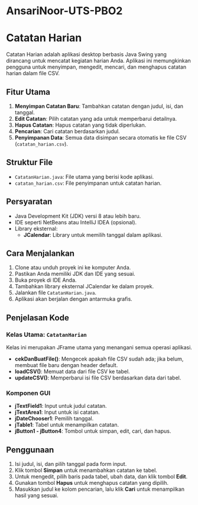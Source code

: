 # AnsariNoor-UTS-PBO2
# Catatan Harian

Catatan Harian adalah aplikasi desktop berbasis Java Swing yang dirancang untuk mencatat kegiatan harian Anda. 
Aplikasi ini memungkinkan pengguna untuk menyimpan, mengedit, mencari, dan menghapus catatan harian dalam file CSV.

## Fitur Utama
1. **Menyimpan Catatan Baru**: Tambahkan catatan dengan judul, isi, dan tanggal.
2. **Edit Catatan**: Pilih catatan yang ada untuk memperbarui detailnya.
3. **Hapus Catatan**: Hapus catatan yang tidak diperlukan.
4. **Pencarian**: Cari catatan berdasarkan judul.
5. **Penyimpanan Data**: Semua data disimpan secara otomatis ke file CSV (`catatan_harian.csv`).

## Struktur File
- `CatatanHarian.java`: File utama yang berisi kode aplikasi.
- `catatan_harian.csv`: File penyimpanan untuk catatan harian.

## Persyaratan
- Java Development Kit (JDK) versi 8 atau lebih baru.
- IDE seperti NetBeans atau IntelliJ IDEA (opsional).
- Library eksternal:
  - **JCalendar**: Library untuk memilih tanggal dalam aplikasi.

## Cara Menjalankan
1. Clone atau unduh proyek ini ke komputer Anda.
2. Pastikan Anda memiliki JDK dan IDE yang sesuai.
3. Buka proyek di IDE Anda.
4. Tambahkan library eksternal JCalendar ke dalam proyek.
5. Jalankan file `CatatanHarian.java`.
6. Aplikasi akan berjalan dengan antarmuka grafis.

## Penjelasan Kode
### Kelas Utama: `CatatanHarian`
Kelas ini merupakan JFrame utama yang menangani semua operasi aplikasi.
- **cekDanBuatFile()**: Mengecek apakah file CSV sudah ada; jika belum, membuat file baru dengan header default.
- **loadCSV()**: Memuat data dari file CSV ke tabel.
- **updateCSV()**: Memperbarui isi file CSV berdasarkan data dari tabel.

### Komponen GUI
- **jTextField1**: Input untuk judul catatan.
- **jTextArea1**: Input untuk isi catatan.
- **jDateChooser1**: Pemilih tanggal.
- **jTable1**: Tabel untuk menampilkan catatan.
- **jButton1 - jButton4**: Tombol untuk simpan, edit, cari, dan hapus.

## Penggunaan
1. Isi judul, isi, dan pilih tanggal pada form input.
2. Klik tombol **Simpan** untuk menambahkan catatan ke tabel.
3. Untuk mengedit, pilih baris pada tabel, ubah data, dan klik tombol **Edit**.
4. Gunakan tombol **Hapus** untuk menghapus catatan yang dipilih.
5. Masukkan judul ke kolom pencarian, lalu klik **Cari** untuk menampilkan hasil yang sesuai.
